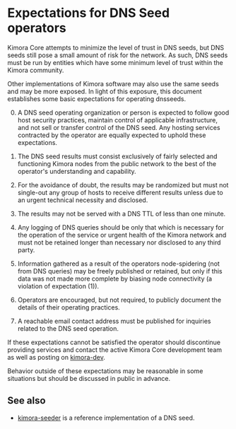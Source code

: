 Expectations for DNS Seed operators
====================================

Kimora Core attempts to minimize the level of trust in DNS seeds,
but DNS seeds still pose a small amount of risk for the network.
As such, DNS seeds must be run by entities which have some minimum
level of trust within the Kimora community.

Other implementations of Kimora software may also use the same
seeds and may be more exposed. In light of this exposure, this
document establishes some basic expectations for operating dnsseeds.

0. A DNS seed operating organization or person is expected to follow good
host security practices, maintain control of applicable infrastructure,
and not sell or transfer control of the DNS seed. Any hosting services
contracted by the operator are equally expected to uphold these expectations.

1. The DNS seed results must consist exclusively of fairly selected and
functioning Kimora nodes from the public network to the best of the
operator's understanding and capability.

2. For the avoidance of doubt, the results may be randomized but must not
single-out any group of hosts to receive different results unless due to an
urgent technical necessity and disclosed.

3. The results may not be served with a DNS TTL of less than one minute.

4. Any logging of DNS queries should be only that which is necessary
for the operation of the service or urgent health of the Kimora
network and must not be retained longer than necessary nor disclosed
to any third party.

5. Information gathered as a result of the operators node-spidering
(not from DNS queries) may be freely published or retained, but only
if this data was not made more complete by biasing node connectivity
(a violation of expectation (1)).

6. Operators are encouraged, but not required, to publicly document the
details of their operating practices.

7. A reachable email contact address must be published for inquiries
related to the DNS seed operation.

If these expectations cannot be satisfied the operator should
discontinue providing services and contact the active Kimora
Core development team as well as posting on
[kimora-dev](https://lists.linuxfoundation.org/mailman/listinfo/kimora-dev).

Behavior outside of these expectations may be reasonable in some
situations but should be discussed in public in advance.

See also
----------
- [kimora-seeder](https://github.com/sipa/kimora-seeder) is a reference implementation of a DNS seed.
